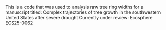 This is a code that was used to analysis raw tree ring widths for a manuscript titled:
Complex trajectories of tree growth in the southwestern United States after
severe drought
Currently under review: Ecosphere ECS25-0062
